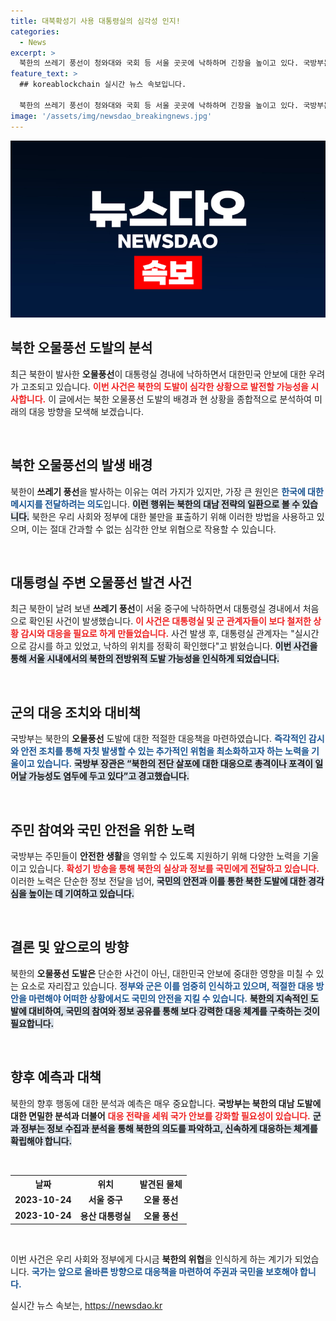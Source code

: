 ```yaml
---
title: 대북확성기 사용 대통령실의 심각성 인지!
categories:
  - News
excerpt: >
  북한의 쓰레기 풍선이 청와대와 국회 등 서울 곳곳에 낙하하며 긴장을 높이고 있다. 국방부는 북한의 도발에 대한 대비를 강화하고 있으며, 군은 대북 확성기를 통해 북한 주민들에게 메시지를 전송하고 있다. 상황이 심각해짐에 따라 대응 방안 변화도 예고되고 있다.
feature_text: >
  ## koreablockchain 실시간 뉴스 속보입니다.

  북한의 쓰레기 풍선이 청와대와 국회 등 서울 곳곳에 낙하하며 긴장을 높이고 있다. 국방부는 북한의 도발에 대한 대비를 강화하고 있으며, 군은 대북 확성기를 통해 북한 주민들에게 메시지를 전송하고 있다. 상황이 심각해짐에 따라 대응 방안 변화도 예고되고 있다.
image: '/assets/img/newsdao_breakingnews.jpg'
---
```


<p><img src="/assets/img/newsdao_breakingnews.jpg" alt="koreablockchain 속보" /></p>

<h2 data-ke-size="size26">북한 오물풍선 도발의 분석</h2>

<p data-ke-size="size16">최근 북한이 발사한 <b>오물풍선</b>이 대통령실 경내에 낙하하면서 대한민국 안보에 대한 우려가 고조되고 있습니다. <b><span style="color: #ee2323;">이번 사건은 북한의 도발이 심각한 상황으로 발전할 가능성을 시사합니다.</span></b> 이 글에서는 북한 오물풍선 도발의 배경과 현 상황을 종합적으로 분석하여 미래의 대응 방향을 모색해 보겠습니다.</p>

<p data-ke-size="size16">&nbsp;</p>

<h2 data-ke-size="size26">북한 오물풍선의 발생 배경</h2>

<p data-ke-size="size16">북한이 <b>쓰레기 풍선</b>을 발사하는 이유는 여러 가지가 있지만, 가장 큰 원인은 <b><span style="color: #1a5490;">한국에 대한 메시지를 전달하려는 의도</span></b>입니다. <b><span style="background-color: #21538527;">이런 행위는 북한의 대남 전략의 일환으로 볼 수 있습니다.</span></b> 북한은 우리 사회와 정부에 대한 불만을 표출하기 위해 이러한 방법을 사용하고 있으며, 이는 절대 간과할 수 없는 심각한 안보 위협으로 작용할 수 있습니다.</p>

<p data-ke-size="size16">&nbsp;</p>

<h2 data-ke-size="size26">대통령실 주변 오물풍선 발견 사건</h2>

<p data-ke-size="size16">최근 북한이 날려 보낸 <b>쓰레기 풍선</b>이 서울 중구에 낙하하면서 대통령실 경내에서 처음으로 확인된 사건이 발생했습니다. <b><span style="color: #ee2323;">이 사건은 대통령실 및 군 관계자들이 보다 철저한 상황 감시와 대응을 필요로 하게 만들었습니다.</span></b> 사건 발생 후, 대통령실 관계자는 "실시간으로 감시를 하고 있었고, 낙하의 위치를 정확히 확인했다"고 밝혔습니다. <b><span style="background-color: #21538527;">이번 사건을 통해 서울 시내에서의 북한의 전방위적 도발 가능성을 인식하게 되었습니다.</span></b></p>

<p data-ke-size="size16">&nbsp;</p>

<h2 data-ke-size="size26">군의 대응 조치와 대비책</h2>

<p data-ke-size="size16">국방부는 북한의 <b>오물풍선</b> 도발에 대한 적절한 대응책을 마련하였습니다. <b><span style="color: #1a5490;">즉각적인 감시와 안전 조치를 통해 자칫 발생할 수 있는 추가적인 위험을 최소화하고자 하는 노력을 기울이고 있습니다.</span></b> <b><span style="background-color: #21538527;">국방부 장관은 “북한의 전단 살포에 대한 대응으로 총격이나 포격이 일어날 가능성도 염두에 두고 있다”고 경고했습니다.</span></b></p>

<p data-ke-size="size16">&nbsp;</p>

<h2 data-ke-size="size26">주민 참여와 국민 안전을 위한 노력</h2>

<p data-ke-size="size16">국방부는 주민들이 <b>안전한 생활</b>을 영위할 수 있도록 지원하기 위해 다양한 노력을 기울이고 있습니다. <b><span style="color: #ee2323;">확성기 방송을 통해 북한의 실상과 정보를 국민에게 전달하고 있습니다.</span></b> 이러한 노력은 단순한 정보 전달을 넘어, <b><span style="background-color: #21538527;">국민의 안전과 이를 통한 북한 도발에 대한 경각심을 높이는 데 기여하고 있습니다.</span></b></p>

<p data-ke-size="size16">&nbsp;</p>

<h2 data-ke-size="size26">결론 및 앞으로의 방향</h2>

<p data-ke-size="size16">북한의 <b>오물풍선 도발은</b> 단순한 사건이 아닌, 대한민국 안보에 중대한 영향을 미칠 수 있는 요소로 자리잡고 있습니다. <b><span style="color: #1a5490;">정부와 군은 이를 엄중히 인식하고 있으며, 적절한 대응 방안을 마련해야 어떠한 상황에서도 국민의 안전을 지킬 수 있습니다.</span></b> <b><span style="background-color: #21538527;">북한의 지속적인 도발에 대비하여, 국민의 참여와 정보 공유를 통해 보다 강력한 대응 체계를 구축하는 것이 필요합니다.</span></b></p>

<p data-ke-size="size16">&nbsp;</p>

<h2 data-ke-size="size26">향후 예측과 대책</h2>

<p data-ke-size="size16">북한의 향후 행동에 대한 분석과 예측은 매우 중요합니다. <b>국방부는 북한의 대남 도발에 대한 면밀한 분석과 더불어</b> <b><span style="color: #ee2323;">대응 전략을 세워 국가 안보를 강화할 필요성이 있습니다.</span></b> <b><span style="background-color: #21538527;">군과 정부는 정보 수집과 분석을 통해 북한의 의도를 파악하고, 신속하게 대응하는 체계를 확립해야 합니다.</span></b></p>

<p data-ke-size="size16">&nbsp;</p>

<table style="width: 100%; border-collapse: collapse;">
<tr>
    <th style="text-align: center; height: 17px;"><b>날짜</b></th>
    <th style="text-align: center; height: 17px;"><b>위치</b></th>
    <th style="text-align: center; height: 17px;"><b>발견된 물체</b></th>
</tr>
<tr>
    <td style="text-align: center; height: 17px;"><b>2023-10-24</b></td>
    <td style="text-align: center; height: 17px;"><b>서울 중구</b></td>
    <td style="text-align: center; height: 17px;"><b>오물 풍선</b></td>
</tr>
<tr>
    <td style="text-align: center; height: 17px;"><b>2023-10-24</b></td>
    <td style="text-align: center; height: 17px;"><b>용산 대통령실</b></td>
    <td style="text-align: center; height: 17px;"><b>오물 풍선</b></td>
</tr>
</table>

<p data-ke-size="size16">&nbsp;</p>

<p data-ke-size="size16">이번 사건은 우리 사회와 정부에게 다시금 <b>북한의 위협</b>을 인식하게 하는 계기가 되었습니다. <b><span style="color: #1a5490;">국가는 앞으로 올바른 방향으로 대응책을 마련하여 주권과 국민을 보호해야 합니다.</span></b></p>
실시간 뉴스 속보는, <a href="https://newsdao.kr" rel="dofollow">https://newsdao.kr</a>


